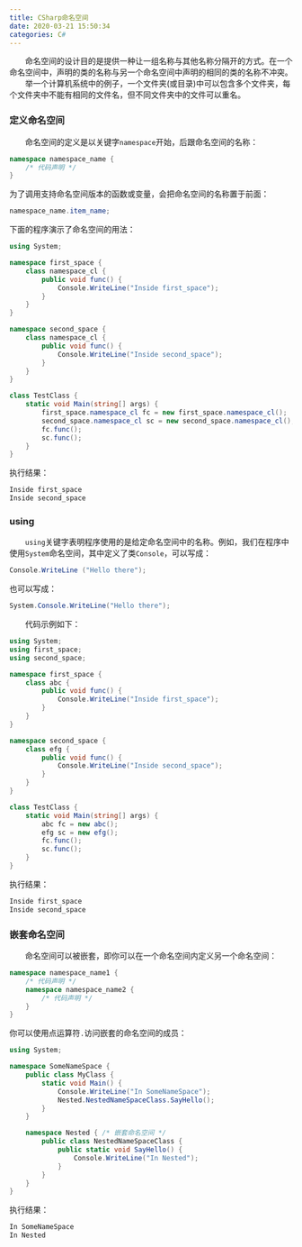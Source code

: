 ```yaml
---
title: CSharp命名空间
date: 2020-03-21 15:50:34
categories: C#
---
```

&emsp;&emsp;命名空间的设计目的是提供一种让一组名称与其他名称分隔开的方式。在一个命名空间中，声明的类的名称与另一个命名空间中声明的相同的类的名称不冲突。<!--more-->
&emsp;&emsp;举一个计算机系统中的例子，一个文件夹(或目录)中可以包含多个文件夹，每个文件夹中不能有相同的文件名，但不同文件夹中的文件可以重名。

### 定义命名空间

&emsp;&emsp;命名空间的定义是以关键字`namespace`开始，后跟命名空间的名称：

``` cs
namespace namespace_name {
    /* 代码声明 */
}
```

为了调用支持命名空间版本的函数或变量，会把命名空间的名称置于前面：

``` cs
namespace_name.item_name;
```

下面的程序演示了命名空间的用法：

``` cs
using System;

namespace first_space {
    class namespace_cl {
        public void func() {
            Console.WriteLine("Inside first_space");
        }
    }
}

namespace second_space {
    class namespace_cl {
        public void func() {
            Console.WriteLine("Inside second_space");
        }
    }
}

class TestClass {
    static void Main(string[] args) {
        first_space.namespace_cl fc = new first_space.namespace_cl();
        second_space.namespace_cl sc = new second_space.namespace_cl();
        fc.func();
        sc.func();
    }
}
```

执行结果：

``` cs
Inside first_space
Inside second_space
```

### using

&emsp;&emsp;`using`关键字表明程序使用的是给定命名空间中的名称。例如，我们在程序中使用`System`命名空间，其中定义了类`Console`，可以写成：

``` cs
Console.WriteLine ("Hello there");
```

也可以写成：

``` cs
System.Console.WriteLine("Hello there");
```

&emsp;&emsp;代码示例如下：

``` cs
using System;
using first_space;
using second_space;

namespace first_space {
    class abc {
        public void func() {
            Console.WriteLine("Inside first_space");
        }
    }
}

namespace second_space {
    class efg {
        public void func() {
            Console.WriteLine("Inside second_space");
        }
    }
}

class TestClass {
    static void Main(string[] args) {
        abc fc = new abc();
        efg sc = new efg();
        fc.func();
        sc.func();
    }
}
```

执行结果：

``` cs
Inside first_space
Inside second_space
```

### 嵌套命名空间

&emsp;&emsp;命名空间可以被嵌套，即你可以在一个命名空间内定义另一个命名空间：

``` cs
namespace namespace_name1 {
    /* 代码声明 */
    namespace namespace_name2 {
        /* 代码声明 */
    }
}
```

你可以使用点运算符`.`访问嵌套的命名空间的成员：

``` cs
using System;

namespace SomeNameSpace {
    public class MyClass {
        static void Main() {
            Console.WriteLine("In SomeNameSpace");
            Nested.NestedNameSpaceClass.SayHello();
        }
    }

    namespace Nested { /* 嵌套命名空间 */
        public class NestedNameSpaceClass {
            public static void SayHello() {
                Console.WriteLine("In Nested");
            }
        }
    }
}
```

执行结果：

``` cs
In SomeNameSpace
In Nested
```